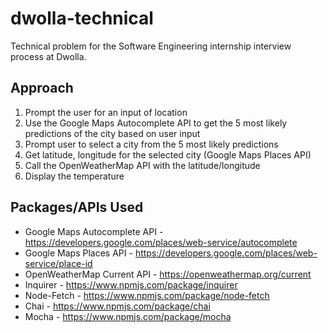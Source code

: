 # dwolla-technical
Technical problem for the Software Engineering internship interview process at Dwolla.
## Approach
1. Prompt the user for an input of location
2. Use the Google Maps Autocomplete API to get the 5 most likely predictions of the city based on user input
3. Prompt user to select a city from the 5 most likely predictions
4. Get latitude, longitude for the selected city (Google Maps Places API)
5. Call the OpenWeatherMap API with the latitude/longitude
6. Display the temperature
## Packages/APIs Used
- Google Maps Autocomplete API - https://developers.google.com/places/web-service/autocomplete
- Google Maps Places API - https://developers.google.com/places/web-service/place-id
- OpenWeatherMap Current API - https://openweathermap.org/current
- Inquirer - https://www.npmjs.com/package/inquirer
- Node-Fetch - https://www.npmjs.com/package/node-fetch
- Chai - https://www.npmjs.com/package/chai
- Mocha - https://www.npmjs.com/package/mocha
